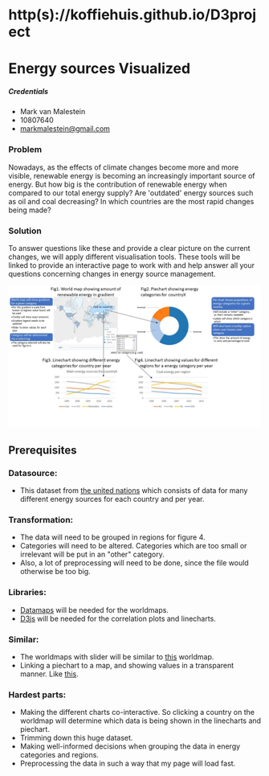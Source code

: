 # http(s)://koffiehuis.github.io/D3project
# Energy sources Visualized
##### Credentials
* Mark van Malestein
* 10807640
* markmalestein@gmail.com

### Problem
Nowadays, as the effects of climate changes become more and more visible, renewable energy is becoming an increasingly important source of energy. But how big is the contribution of renewable energy when compared to our total energy supply? Are 'outdated' energy sources such as oil and coal decreasing? In which countries are the most rapid changes being made?

### Solution
To answer questions like these and provide a clear picture on the current changes, we will apply different visualisation tools. These tools will be linked to provide an interactive page to work with and help answer all your questions concerning changes in energy source management.

![alt text](data/sketchnew.jpg)

## Prerequisites
### Datasource:
* This dataset from [the united nations](https://www.kaggle.com/unitednations/international-energy-statistics) which consists of data for many different energy sources for each country and per year. 

### Transformation:
* The data will need to be grouped in regions for figure 4.
* Categories will need to be altered. Categories which are too small or irrelevant will be put in an "other" category.
* Also, a lot of preprocessing will need to be done, since the file would otherwise be too big.

### Libraries:
* [Datamaps](http://datamaps.github.io/) will be needed for the worldmaps.
* [D3js](https://d3js.org/) will be needed for the correlation plots and linecharts.

### Similar:
* The worldmaps with slider will be similar to [this](https://data.worldbank.org/indicator/SP.POP.TOTL?view=map) worldmap.
* Linking a piechart to a map, and showing values in a transparent manner. Like [this](https://demos.datalabsagency.com/d3/acc-map/).


### Hardest parts:
* Making the different charts co-interactive. So clicking a country on the worldmap will determine which data is being shown in the linecharts and piechart.
* Trimming down this huge dataset.
* Making well-informed decisions when grouping the data in energy categories and regions.
* Preprocessing the data in such a way that my page will load fast.

